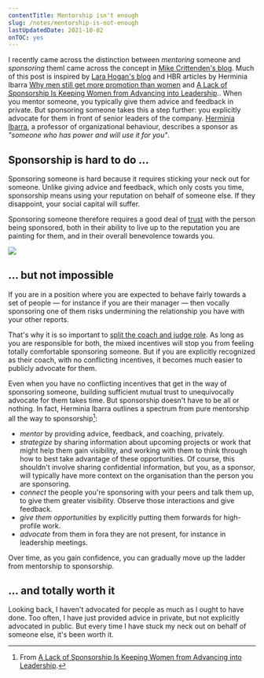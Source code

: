 ```yaml
---
contentTitle: Mentorship isn't enough
slug: /notes/mentorship-is-not-enough
lastUpdatedDate: 2021-10-02
onTOC: yes
---
```


I recently came across the distinction between _mentoring_ someone and _sponsoring_ them<Footnote idName="1">I came across the concept in [Mike Crittenden's blog](https://critter.blog/2021/09/06/minorities-are-over-mentored-and-under-sponsored/). Much of this post is inspired by [Lara Hogan's blog](https://larahogan.me/blog/what-sponsorship-looks-like/) and HBR articles by Herminia Ibarra [Why men still get more promotion than women](https://hbr.org/2010/09/why-men-still-get-more-promotions-than-women) and [A Lack of Sponsorship Is Keeping Women from Advancing into Leadership](https://hbr.org/2019/08/a-lack-of-sponsorship-is-keeping-women-from-advancing-into-leadership).</Footnote>. When you mentor someone, you typically give them advice and feedback in private. But sponsoring someone takes this a step further: you explicitly advocate for them in front of senior leaders of the company. [Herminia Ibarra](https://herminiaibarra.com/), a professor of organizational behaviour, describes a sponsor as _"someone who has power and will use it for you"_.

## Sponsorship is hard to do ...

Sponsoring someone is hard because it requires sticking your neck out for someone. Unlike giving advice and feedback, which only costs you time, sponsorship means using your reputation on behalf of someone else. If they disappoint, your social capital will suffer.

Sponsoring someone therefore requires a good deal of [trust](/notes/what-is-trust) with the person being sponsored, both in their ability to live up to the reputation you are painting for them, and in their overall benevolence towards you.

![](/images/sponsorship-1.jpg)

## ... but not impossible

If you are in a position where you are expected to behave fairly towards a set of people &mdash; for instance if you are their manager &mdash; then vocally sponsoring one of them risks undermining the relationship you have with your other reports. 

That's why it is so important to [split the coach and judge role](/notes/split-coach-judge-role). As long as you are responsible for both, the mixed incentives will stop you from feeling totally comfortable sponsoring someone. But if you are explicitly recognized as their coach, with no conflicting incentives, it becomes much easier to publicly advocate for them.

Even when you have no conflicting incentives that get in the way of sponsoring someone, building sufficient mutual trust to unequivocally advocate for them takes time. But sponsorship doesn't have to be all or nothing. In fact, Herminia Ibarra outlines a spectrum from pure mentorship all the way to sponsorship[^2]:

- *mentor* by providing advice, feedback, and coaching, privately.
- *strategize* by sharing information about upcoming projects or work that might help them gain visibility, and working with them to think through how to best take advantage of these opportunities. Of course, this shouldn't involve sharing confidential information, but you, as a sponsor, will typically have more context on the organisation than the person you are sponsoring.
- *connect* the people you're sponsoring with your peers and talk them up, to give them greater visibility. Observe those interactions and give feedback.
- *give them opportunities* by explicitly putting them forwards for high-profile work.
- *advocate* from them in fora they are not present, for instance in leadership meetings.

Over time, as you gain confidence, you can gradually move up the ladder from mentorship to sponsorship.

## ... and totally worth it

Looking back, I haven't advocated for people as much as I ought to have done. Too often, I have just provided advice in private, but not explicitly advocated in public. But every time I have stuck my neck out on behalf of someone else, it's been worth it.

[^2]: From [A Lack of Sponsorship Is Keeping Women from Advancing into Leadership](https://hbr.org/2019/08/a-lack-of-sponsorship-is-keeping-women-from-advancing-into-leadership).

<!-- ## Sponsorship and minority groups -->

<!-- While men and women get approximately equal amounts of mentorship, this mentorship translates into more promotions for men than for women. This is both because women tend to have mentors with less organisational clout, and because those mentors are less likely to stick their neck out by sponsoring the woman, since this is perceived as a greater risk. -->

<!-- ##  -->
